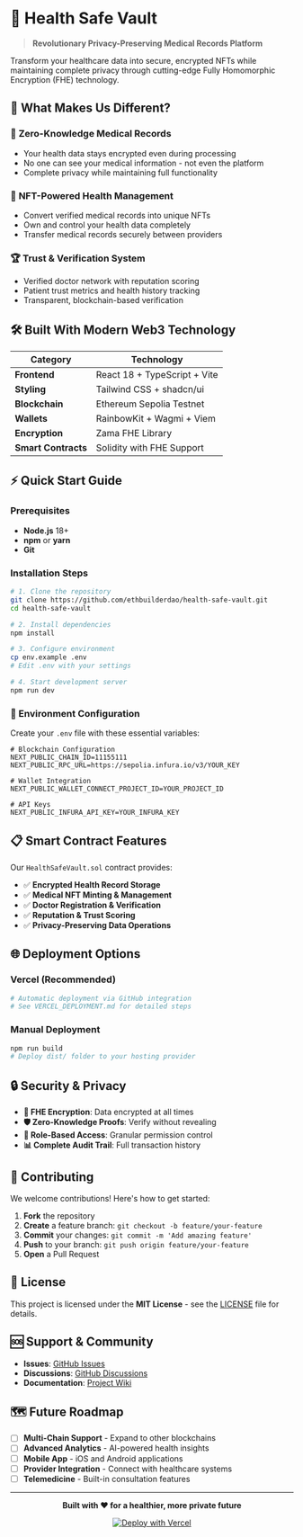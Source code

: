 # 🏥 Health Safe Vault

> **Revolutionary Privacy-Preserving Medical Records Platform**

Transform your healthcare data into secure, encrypted NFTs while maintaining complete privacy through cutting-edge Fully Homomorphic Encryption (FHE) technology.

## 🚀 What Makes Us Different?

### 🔐 **Zero-Knowledge Medical Records**
- Your health data stays encrypted even during processing
- No one can see your medical information - not even the platform
- Complete privacy while maintaining full functionality

### 🎯 **NFT-Powered Health Management**
- Convert verified medical records into unique NFTs
- Own and control your health data completely
- Transfer medical records securely between providers

### 🏆 **Trust & Verification System**
- Verified doctor network with reputation scoring
- Patient trust metrics and health history tracking
- Transparent, blockchain-based verification

## 🛠️ Built With Modern Web3 Technology

| Category | Technology |
|----------|------------|
| **Frontend** | React 18 + TypeScript + Vite |
| **Styling** | Tailwind CSS + shadcn/ui |
| **Blockchain** | Ethereum Sepolia Testnet |
| **Wallets** | RainbowKit + Wagmi + Viem |
| **Encryption** | Zama FHE Library |
| **Smart Contracts** | Solidity with FHE Support |

## ⚡ Quick Start Guide

### Prerequisites
- **Node.js** 18+ 
- **npm** or **yarn**
- **Git**

### Installation Steps

```bash
# 1. Clone the repository
git clone https://github.com/ethbuilderdao/health-safe-vault.git
cd health-safe-vault

# 2. Install dependencies
npm install

# 3. Configure environment
cp env.example .env
# Edit .env with your settings

# 4. Start development server
npm run dev
```

### 🔧 Environment Configuration

Create your `.env` file with these essential variables:

```env
# Blockchain Configuration
NEXT_PUBLIC_CHAIN_ID=11155111
NEXT_PUBLIC_RPC_URL=https://sepolia.infura.io/v3/YOUR_KEY

# Wallet Integration
NEXT_PUBLIC_WALLET_CONNECT_PROJECT_ID=YOUR_PROJECT_ID

# API Keys
NEXT_PUBLIC_INFURA_API_KEY=YOUR_INFURA_KEY
```

## 📋 Smart Contract Features

Our `HealthSafeVault.sol` contract provides:

- ✅ **Encrypted Health Record Storage**
- ✅ **Medical NFT Minting & Management**
- ✅ **Doctor Registration & Verification**
- ✅ **Reputation & Trust Scoring**
- ✅ **Privacy-Preserving Data Operations**

## 🌐 Deployment Options

### Vercel (Recommended)
```bash
# Automatic deployment via GitHub integration
# See VERCEL_DEPLOYMENT.md for detailed steps
```

### Manual Deployment
```bash
npm run build
# Deploy dist/ folder to your hosting provider
```

## 🔒 Security & Privacy

- **🔐 FHE Encryption**: Data encrypted at all times
- **🛡️ Zero-Knowledge Proofs**: Verify without revealing
- **👥 Role-Based Access**: Granular permission control
- **📊 Complete Audit Trail**: Full transaction history

## 🤝 Contributing

We welcome contributions! Here's how to get started:

1. **Fork** the repository
2. **Create** a feature branch: `git checkout -b feature/your-feature`
3. **Commit** your changes: `git commit -m 'Add amazing feature'`
4. **Push** to your branch: `git push origin feature/your-feature`
5. **Open** a Pull Request

## 📄 License

This project is licensed under the **MIT License** - see the [LICENSE](LICENSE) file for details.

## 🆘 Support & Community

- **Issues**: [GitHub Issues](https://github.com/ethbuilderdao/health-safe-vault/issues)
- **Discussions**: [GitHub Discussions](https://github.com/ethbuilderdao/health-safe-vault/discussions)
- **Documentation**: [Project Wiki](https://github.com/ethbuilderdao/health-safe-vault/wiki)

## 🗺️ Future Roadmap

- [ ] **Multi-Chain Support** - Expand to other blockchains
- [ ] **Advanced Analytics** - AI-powered health insights
- [ ] **Mobile App** - iOS and Android applications
- [ ] **Provider Integration** - Connect with healthcare systems
- [ ] **Telemedicine** - Built-in consultation features

---

<div align="center">

**Built with ❤️ for a healthier, more private future**

[![Deploy with Vercel](https://vercel.com/button)](https://vercel.com/new/clone?repository-url=https://github.com/ethbuilderdao/health-safe-vault)

</div>
